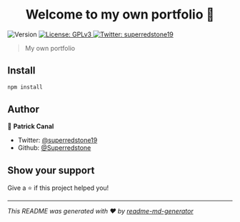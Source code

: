<h1 align="center">Welcome to my own portfolio 👋</h1>
<p>
  <img alt="Version" src="https://img.shields.io/badge/version-1.0-blue.svg?cacheSeconds=2592000" />
  <a href="#" target="_blank">
    <img alt="License: GPLv3" src="https://img.shields.io/badge/License-GPLv3-yellow.svg" />
  </a>
  <a href="https://twitter.com/superredstone19" target="_blank">
    <img alt="Twitter: superredstone19" src="https://img.shields.io/twitter/follow/superredstone19.svg?style=social" />
  </a>
</p>

> My own portfolio

## Install

```sh
npm install
```

## Author

👤 **Patrick Canal**

* Twitter: [@superredstone19](https://twitter.com/superredstone19)
* Github: [@Superredstone](https://github.com/Superredstone)

## Show your support

Give a ⭐️ if this project helped you!

***
_This README was generated with ❤️ by [readme-md-generator](https://github.com/kefranabg/readme-md-generator)_